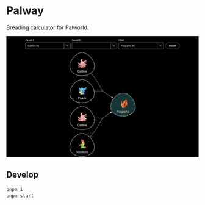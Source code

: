 # Palway

Breading calculator for Palworld.

![screenshot](./meta/screenshot-1.jpg)

## Develop

```sh
pnpm i
pnpm start
```
